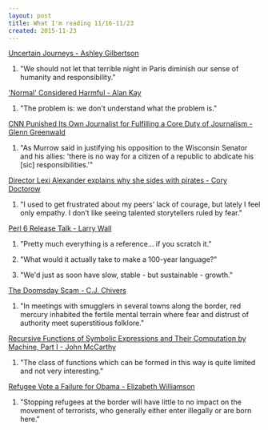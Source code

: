 ```yaml
---
layout: post
title: What I'm reading 11/16-11/23
created: 2015-11-23
---
```


[Uncertain Journeys - Ashley Gilbertson](http://www.nytimes.com/interactive/2015/11/21/opinion/sunday/exposures-uncertain-journeys.html)

1. "We should not let that terrible night in Paris diminish our sense of humanity and responsibility."

['Normal' Considered Harmful - Alan Kay](https://www.youtube.com/watch?v=FvmTSpJU-Xc)

1. "The problem is: we don't understand what the problem is."

[CNN Punished Its Own Journalist for Fulfilling a Core Duty of Journalism - Glenn Greenwald](https://theintercept.com/2015/11/20/cnns-punishment-of-refugee-defending-journalist-highlights-media-abdication/)

1. "As Murrow said in justifying his opposition to the Wisconsin Senator and his allies: 'there is no way for a citizen of a republic to abdicate his [sic] responsibilities.'"

[Director Lexi Alexander explains why she sides with pirates - Cory Doctorow](http://boingboing.net/2014/11/18/director-lexi-alexander-explai.html)

1. "I used to get frustrated about my peers’ lack of courage, but lately I feel only empathy. I don’t like seeing talented storytellers ruled by fear."

[Perl 6 Release Talk - Larry Wall](https://www.youtube.com/watch?v=kwxHXgiLsFE)

1. "Pretty much everything is a reference&#x2026; if you scratch it."

2. "What would it actually take to make a 100-year language?"

3. "We'd just as soon have slow, stable - but sustainable - growth."

[The Doomsday Scam - C.J. Chivers](http://www.nytimes.com/2015/11/22/magazine/the-doomsday-scam.html)

1. "In meetings with smugglers in several towns along the border, red mercury inhabited the fertile mental terrain where fear and distrust of authority meet superstitious folklore."

[Recursive Functions of Symbolic Expressions and Their Computation by Machine, Part I - John McCarthy](http://fermatslibrary.com/s/recursive-functions-of-symbolic-expressions-and-their-computation-by-machine)

1. "The class of functions which can be formed in this way is quite limited and not very interesting."

[Refugee Vote a Failure for Obama - Elizabeth Williamson](http://takingnote.blogs.nytimes.com/2015/11/19/refugee-vote-a-failure-for-obama/)

1. "Stopping refugees at the border will have little to no impact on the movement of terrorists, who generally either enter illegally or are born here."
